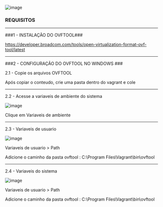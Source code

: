 
![image](https://github.com/user-attachments/assets/78270227-e96c-45b5-b786-f4a352fe0689)



### REQUISITOS ###

---------------------------------------------------------------------------------------------
###1 - INSTALAÇÃO DO OVFTOOL### 

https://developer.broadcom.com/tools/open-virtualization-format-ovf-tool/latest

---------------------------------------------------------------------------------------------

###2 - CONFIGURAÇÃO DO OVFTOOL NO WINDOWS ###

2.1 - Copie os arquivos OVFTOOL

Após copiar o conteudo, crie uma pasta dentro do vagrant e cole 

--------------------------------------------------

2.2 - Acesse a variaveis de ambiente do sistema


![image](https://github.com/user-attachments/assets/a5f23611-e65a-4f26-9384-79c4856b65e9)



Clique em Variaveis de ambiente


---------------------------------------------------------------------------------------------

2.3 - Variaveis de usuario 

![image](https://github.com/user-attachments/assets/d9182228-d79d-41ba-bd55-794a0ea2473b)

Variaveis de usuario > Path 

Adicione o caminho da pasta ovftool : C:\Program Files\Vagrant\bin\ovftool

-----------------------------------------------------------------------------------------------

2.4 - Variaveis do sistema

![image](https://github.com/user-attachments/assets/b185ed52-dc1f-41ee-a921-ca61ac8e9598)

Variaveis de usuario > Path 

Adicione o caminho da pasta ovftool : C:\Program Files\Vagrant\bin\ovftool












